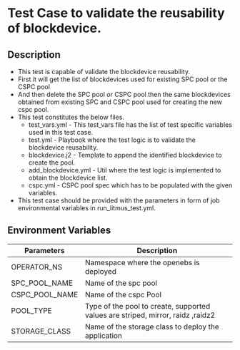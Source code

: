 # Test Case to validate the reusability of blockdevice.

## Description
   - This test is capable of validate the blockdevice reusability. 
   - First it will get the list of blockdevices used for existing SPC pool or the CSPC pool
   - And then delete the SPC pool or CSPC pool then the same blockdevices obtained from existing SPC and CSPC pool used for creating the new cspc pool.
   - This test constitutes the below files.
     - test_vars.yml - This test_vars file has the list of test specific variables used in this test case.
     - test.yml - Playbook where the test logic is to validate the blockdevice reusability.
     - blockdevice.j2 - Template to append the identified blockdevice to create the pool.
     - add_blockdevice.yml - Util where the test logic is implemented to obtain the blockdevice list. 
     - cspc.yml  - CSPC pool spec which has to be populated with the given variables.
   - This test case should be provided with the parameters in form of job environmental variables in run_litmus_test.yml.

## Environment Variables

| Parameters              | Description                                                                       |
| ----------------------- | --------------------------------------------------------------------------------- |
| OPERATOR_NS             | Namespace where the openebs is deployed                                           |
| SPC_POOL_NAME           | Name of the spc pool                                                              |
| CSPC_POOL_NAME          | Name of the cspc Pool                                                             |
| POOL_TYPE               | Type of the pool to create, supported values are striped, mirror, raidz ,raidz2 |
| STORAGE_CLASS           | Name of the storage class to deploy the application                               |
